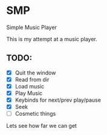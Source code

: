 # SMP

Simple Music Player

This is my attempt at a music player.

## TODO:
- [x] Quit the window
- [x] Read from dir
- [x] Load music
- [x] Play Music
- [x] Keybinds for next/prev play/pause
- [x] Seek
- [ ] Cosmetic things

Lets see how far we can get

